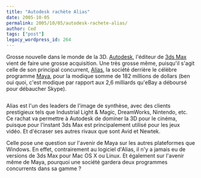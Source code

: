 ```yaml
---
title: "Autodesk rachète Alias"
date: 2005-10-05
permalink: 2005/10/05/autodesk-rachete-alias/
author: Ced
tags: ["post"]
legacy_wordpress_id: 264
---
```


Grosse nouvelle dans le monde de la 3D. [Autodesk](http://www.autodesk.com), l'éditeur de [3ds Max](http://usa.autodesk.com/adsk/servlet/index?id=5659302&amp;siteID=123112) vient de faire une grosse acquisition. Une très grosse même, puisqu'il s'agit celle de son principal concurrent, [Alias](http://www.alias.com), la société derrière le célèbre programme [Maya](http://www.alias.com/glb/eng/products-services/family_details.jsp?familyId=3900009), pour la modique somme de 182 millions de dollars (ben oui quoi, c'est modique par rapport aux 2,6 milliards qu'eBay a déboursé pour débaucher Skype).

<img src="https://64k.be/wp-content/uploads/2006/infographie/autodesk-alias.gif" alt="" />

<!-- excerpt -->

Alias est l'un des leaders de l'image de synthèse, avec des clients prestigieux tels que Industrial Light &amp; Magic, DreamWorks, Nintendo, etc. Ce rachat va permettre à Autodesk de dominer la 3D pour le cinéma, puisque pour l'instant 3ds Max est principalement utilisé pour les jeux vidéo. Et d'écraser ses autres rivaux que sont Avid et Newtek.

Celle pose une question sur l'avenir de Maya sur les autres plateformes que Windows. En effet, contrairement au logiciel d'Alias, il n'y a jamais eu de versions de 3ds Max pour Mac OS X ou Linux. Et également sur l'avenir même de Maya, pourquoi une société gardera deux programmes concurrents dans sa gamme&nbsp;?
